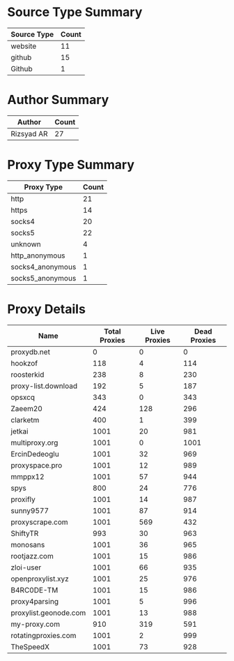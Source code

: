 # Source Type Summary

| Source Type | Count |
|-------------|-------|
| website | 11 |
| github | 15 |
| Github | 1 |


# Author Summary

| Author | Count |
|--------|-------|
| Rizsyad AR | 27 |


# Proxy Type Summary

| Proxy Type | Count |
|------------|-------|
| http | 21 |
| https | 14 |
| socks4 | 20 |
| socks5 | 22 |
| unknown | 4 |
| http_anonymous | 1 |
| socks4_anonymous | 1 |
| socks5_anonymous | 1 |


# Proxy Details

| Name | Total Proxies | Live Proxies | Dead Proxies |
|------|---------------|--------------|---------------|
| proxydb.net | 0 | 0 | 0 |
| hookzof | 118 | 4 | 114 |
| roosterkid | 238 | 8 | 230 |
| proxy-list.download | 192 | 5 | 187 |
| opsxcq | 343 | 0 | 343 |
| Zaeem20 | 424 | 128 | 296 |
| clarketm | 400 | 1 | 399 |
| jetkai | 1001 | 20 | 981 |
| multiproxy.org | 1001 | 0 | 1001 |
| ErcinDedeoglu | 1001 | 32 | 969 |
| proxyspace.pro | 1001 | 12 | 989 |
| mmppx12 | 1001 | 57 | 944 |
| spys | 800 | 24 | 776 |
| proxifly | 1001 | 14 | 987 |
| sunny9577 | 1001 | 87 | 914 |
| proxyscrape.com | 1001 | 569 | 432 |
| ShiftyTR | 993 | 30 | 963 |
| monosans | 1001 | 36 | 965 |
| rootjazz.com | 1001 | 15 | 986 |
| zloi-user | 1001 | 66 | 935 |
| openproxylist.xyz | 1001 | 25 | 976 |
| B4RC0DE-TM | 1001 | 15 | 986 |
| proxy4parsing | 1001 | 5 | 996 |
| proxylist.geonode.com | 1001 | 13 | 988 |
| my-proxy.com | 910 | 319 | 591 |
| rotatingproxies.com | 1001 | 2 | 999 |
| TheSpeedX | 1001 | 73 | 928 |
